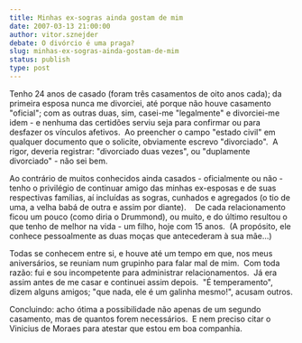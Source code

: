 ```yaml
---
title: Minhas ex-sogras ainda gostam de mim
date: 2007-03-13 21:00:00
author: vitor.sznejder
debate: O divórcio é uma praga?
slug: minhas-ex-sogras-ainda-gostam-de-mim
status: publish 
type: post
---
```


Tenho 24 anos de casado (foram três casamentos de oito anos cada); da primeira esposa nunca me divorciei, até porque não houve casamento "oficial"; com as outras duas, sim, casei-me "legalmente" e divorciei-me idem - e nenhuma das certidões serviu seja para confirmar ou para desfazer os vínculos afetivos.  Ao preencher o campo "estado civil" em qualquer documento que o solicite, obviamente escrevo "divorciado".  A rigor, deveria registrar: "divorciado duas vezes", ou "duplamente divorciado" - não sei bem.


Ao contrário de muitos conhecidos ainda casados - oficialmente ou não - tenho o privilégio de continuar amigo das minhas ex-esposas e de suas respectivas famílias, aí incluídas as sogras, cunhados e agregados (o tio de uma, a velha babá de outra e assim por diante).    De cada relacionamento ficou um pouco (como diria o Drummond), ou muito, e do último resultou o que tenho de melhor na vida - um filho, hoje com 15 anos.  (A propósito, ele conhece pessoalmente as duas moças que antecederam à sua mãe...)


Todas se conhecem entre si, e houve até um tempo em que, nos meus aniversários, se reuniam num grupinho para falar mal de mim.  Com toda razão: fui e sou incompetente para administrar relacionamentos.  Já era assim antes de me casar e continuei assim depois.  "É temperamento", dizem alguns amigos; "que nada, ele é um galinha mesmo!", acusam outros.


Concluindo: acho ótima a possibilidade não apenas de um segundo casamento, mas de quantos forem necessários.  E nem preciso citar o Vinicius de Moraes para atestar que estou em boa companhia.


